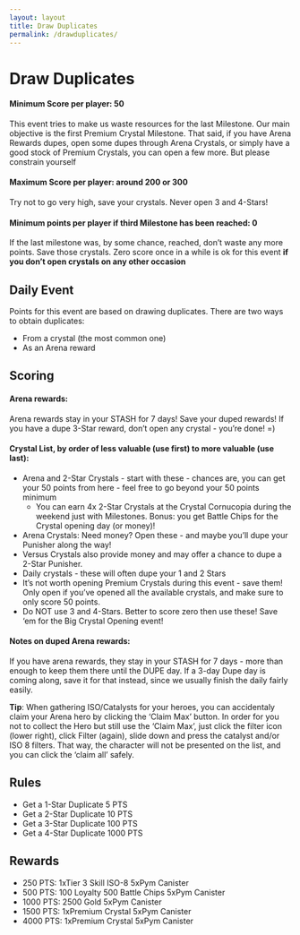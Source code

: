 ```yaml
---
layout: layout
title: Draw Duplicates
permalink: /drawduplicates/
---
```


# Draw Duplicates
#### Minimum Score per player: 50

This event tries to make us waste resources for the last Milestone. Our main objective is the first Premium Crystal Milestone. 
That said, if you have Arena Rewards dupes, open some dupes through Arena Crystals, or simply have a good stock of Premium Crystals, you can open a few more. But please constrain yourself

#### Maximum Score per player: around 200 or 300
Try not to go very high, save your crystals. Never open 3 and 4-Stars!

#### Minimum points per player if third Milestone has been reached: 0

If the last milestone was, by some chance, reached, don’t waste any more points. Save those crystals. 
Zero score once in a while is ok for this event **if you don’t open crystals on any other occasion**

## Daily Event
Points for this event are based on drawing duplicates. There are two ways to obtain duplicates:

- From a crystal (the most common one)
- As an Arena reward

## Scoring

#### Arena rewards:
Arena rewards stay in your STASH for 7 days! Save your duped rewards!
If you have a dupe 3-Star reward, don’t open any crystal - you’re done! =)

#### Crystal List, by order of less valuable (use first) to more valuable (use last):

- Arena and 2-Star Crystals - start with these - chances are, you can get your 50 points from here - feel free to go beyond your 50 points minimum
	- You can earn 4x 2-Star Crystals at the Crystal Cornucopia during the weekend just with Milestones. Bonus: you get Battle Chips for the Crystal opening day (or money)!
- Arena Crystals: Need money? Open these - and maybe you’ll dupe your Punisher along the way!
- Versus Crystals also provide money and may offer a chance to dupe a 2-Star Punisher.
- Daily crystals - these will often dupe your 1 and 2 Stars
- It’s not worth opening Premium Crystals during this event - save them! Only open if you’ve opened all the available crystals, and make sure to only score 50 points.
- Do NOT use 3 and 4-Stars. Better to score zero then use these! Save ‘em for the Big Crystal Opening event!

#### Notes on duped Arena rewards:
If you have arena rewards, they stay in your STASH for 7 days - more than enough to keep them there until the DUPE day. 
If a 3-day Dupe day is coming along, save it for that instead, since we usually finish the daily fairly easily.

**Tip**: When gathering ISO/Catalysts for your heroes, you can accidentaly claim your Arena hero by clicking the ‘Claim Max’ button. 
In order for you not to collect the Hero but still use the ‘Claim Max’, just click the filter icon (lower right), click Filter (again), slide down and press the catalyst and/or ISO 8 filters. That way, the character will not be presented on the list, and you can click the ‘claim all’ safely.

## Rules
- Get a 1-Star Duplicate 5 PTS
- Get a 2-Star Duplicate 10 PTS
- Get a 3-Star Duplicate 100 PTS
- Get a 4-Star Duplicate 1000 PTS

## Rewards
- 250 PTS: 1xTier 3 Skill ISO-8 5xPym Canister
- 500 PTS: 100 Loyalty 500 Battle Chips 5xPym Canister
- 1000 PTS: 2500 Gold 5xPym Canister
- 1500 PTS: 1xPremium Crystal 5xPym Canister
- 4000 PTS: 1xPremium Crystal 5xPym Canister